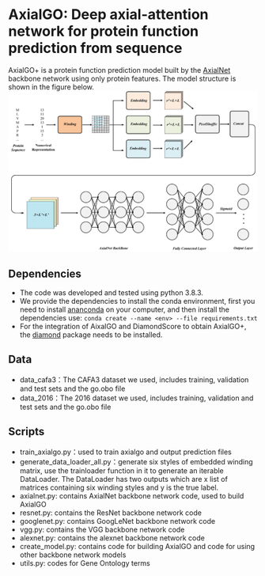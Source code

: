 # AxialGO: Deep axial-attention network for protein function prediction from sequence

AxialGO+ is a protein function prediction model built by the [AxialNet](https://github.com/Worldseer/axial-deeplab) backbone network using only protein features. The model structure is shown in the figure below.
![AxialGO](https://github.com/Worldseer/AxialGO/blob/main/images/AxialGO.jpg)

## Dependencies

* The code was developed and tested using python 3.8.3.
* We provide the dependencies to install the conda environment, first you need to install [ananconda](https://docs.anaconda.com/anaconda/install/index.html) on your computer, and then install the dependencies use:
  `conda create --name <env> --file requirements.txt`
* For the integration of AixalGO and DiamondScore to obtain AxialGO+, the [diamond](https://github.com/bbuchfink/diamond) package needs to be installed.



## Data

* data_cafa3：The CAFA3 dataset we used, includes training, validation and test sets and  the go.obo file
* data_2016：The 2016 dataset we used, includes training, validation and test sets and  the go.obo file

## Scripts
- train_axialgo.py：used to train axialgo and output prediction files
- generate_data_loader_all.py：generate six styles of embedded winding matrix, use the trainloader function in it to generate an iterable DataLoader. The DataLoader has two outputs which are x list of matrices containing six winding styles and y is the true label.
- axialnet.py: contains AxialNet backbone network code, used to build AxialGO
- resnet.py: contains the ResNet backbone network code
- googlenet.py: contains GoogLeNet backbone network code
- vgg.py: contains the VGG backbone network code
- alexnet.py: contains the alexnet backbone network code
- create_model.py: contains  code for building AxialGO and code for using other backbone network models
- utils.py: codes for Gene Ontology terms
